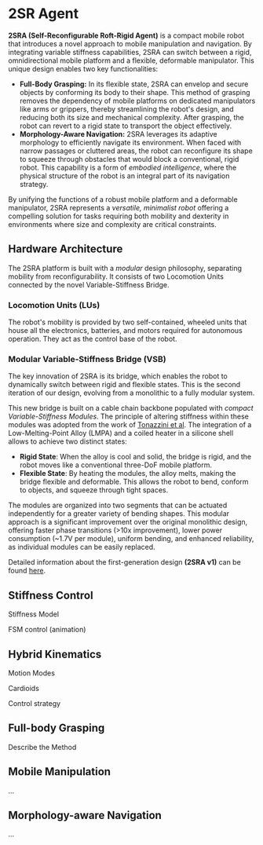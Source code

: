 # 2SR Agent

**2SRA (Self-Reconfigurable Roft-Rigid Agent)** is a compact mobile robot that introduces a novel approach to mobile manipulation and navigation. By integrating variable stiffness capabilities, 2SRA can switch between a rigid, omnidirectional mobile platform and a flexible, deformable manipulator. This unique design enables two key functionalities:
* **Full-Body Grasping:** In its flexible state, 2SRA can envelop and secure objects by conforming its body to their shape. This method of grasping removes the dependency of mobile platforms on dedicated manipulators like arms or grippers, thereby streamlining the robot's design, and reducing both its size and mechanical complexity. After grasping, the robot can revert to a rigid state to transport the object effectively.
* **Morphology-Aware Navigation:** 2SRA leverages its adaptive morphology to efficiently navigate its environment. When faced with narrow passages or cluttered areas, the robot can reconfigure its shape to squeeze through obstacles that would block a conventional, rigid robot. This capability is a form of *embodied intelligence*, where the physical structure of the robot is an integral part of its navigation strategy.

By unifying the functions of a robust mobile platform and a deformable manipulator, 2SRA represents a *versatile, minimalist robot* offering a compelling solution for tasks requiring both mobility and dexterity in environments where size and complexity are critical constraints.

<!-- Link to the paper -->

## Hardware Architecture

The 2SRA platform is built with a *modular* design philosophy, separating mobility from reconfigurability. It consists of two Locomotion Units connected by the novel Variable-Stiffness Bridge.

### Locomotion Units (LUs)

The robot's mobility is provided by two self-contained, wheeled units that house all the electronics, batteries, and motors required for autonomous operation. They act as the control base of the robot.

### Modular Variable-Stiffness Bridge (VSB)

The key innovation of 2SRA is its bridge, which enables the robot to dynamically switch between rigid and flexible states. This is the second iteration of our design, evolving from a monolithic to a fully modular system.

This new bridge is built on a cable chain backbone populated with *compact Variable-Stiffness Modules*. The principle of altering stiffness within these modules was adopted from the work of [Tonazzini et al](https://doi.org/10.1002/adma.201602580). The integration of a Low-Melting-Point Alloy (LMPA) and a coiled heater in a silicone shell allows to achieve two distinct states:
* **Rigid State**: When the alloy is cool and solid, the bridge is rigid, and the robot moves like a conventional three-DoF mobile platform.
* **Flexible State**: By heating the modules, the alloy melts, making the bridge flexible and deformable. This allows the robot to bend, conform to objects, and squeeze through tight spaces.

The modules are organized into two segments that can be actuated independently for a greater variety of bending shapes. This modular approach is a significant improvement over the original monolithic design, offering faster phase transitions (>10x improvement), lower power consumption (~1.7V per module), uniform bending, and enhanced reliability, as individual modules can be easily replaced. 

Detailed information about the first-generation design **(2SRA v1)** can be found [here](https://doi.org/10.1109/LRA.2023.3241749).


<!-- Desribe the desig, insert the image, later the animation

Links to the design, cad files, pcb, etc... -->

## Stiffness Control

Stiffness Model

FSM control (animation)

## Hybrid Kinematics

Motion Modes

Cardioids

Control strategy

## Full-body Grasping

Describe the Method

## Mobile Manipulation

...

## Morphology-aware Navigation

...
